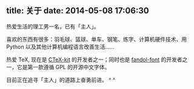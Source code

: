 title: 关于
date: 2014-05-08 17:06:30
---

热爱生活的理工男一名，已有「主人」。

喜欢的东西有很多：羽毛球、篮球、单车、钢笔、练字、计算机硬件技术、用 Python 以及其他计算机编程语言改善生活……

热爱 TeX, 现在是 [CTeX-kit](https://code.google.com/p/ctex-kit/) 的开发者之一；同时也是 [fandol-font](https://code.google.com/p/fandol-font/) 的开发者之一，它是第一款遵循 GPL 的开源中文字体。

目前正在追寻「主人」的道路上奋勇前进。 ^ ^
